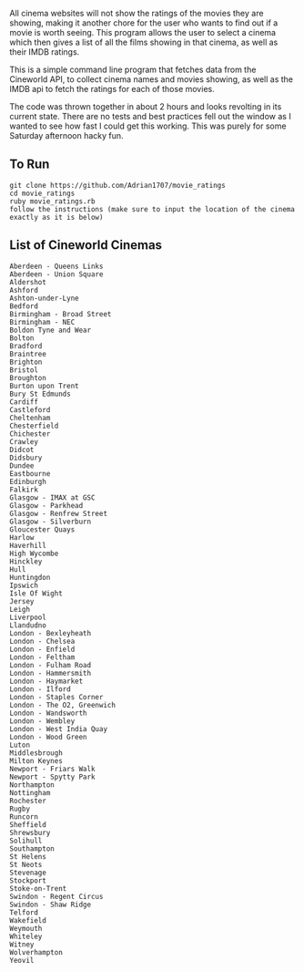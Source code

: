 All cinema websites will not show the ratings of the movies they are showing, making it another chore for the user who wants to find
out if a movie is worth seeing. This program allows the user to select a cinema which then gives a list of all the films
showing in that cinema, as well as their IMDB ratings.

This is a simple command line program that fetches data from the Cineworld API, to collect cinema names and movies showing, as well as the IMDB api to fetch the ratings for each of those movies.

The code was thrown together in about 2 hours and looks revolting in its current state. There are no tests and best practices fell out the window as I wanted to see how fast I could get this working. This was purely for some Saturday afternoon hacky fun.

## To Run

```
git clone https://github.com/Adrian1707/movie_ratings
cd movie_ratings
ruby movie_ratings.rb
follow the instructions (make sure to input the location of the cinema exactly as it is below)
```

## List of Cineworld Cinemas
```
Aberdeen - Queens Links
Aberdeen - Union Square
Aldershot
Ashford
Ashton-under-Lyne
Bedford
Birmingham - Broad Street
Birmingham - NEC
Boldon Tyne and Wear
Bolton
Bradford
Braintree
Brighton
Bristol
Broughton
Burton upon Trent
Bury St Edmunds
Cardiff
Castleford
Cheltenham
Chesterfield
Chichester
Crawley
Didcot
Didsbury
Dundee
Eastbourne
Edinburgh
Falkirk
Glasgow - IMAX at GSC
Glasgow - Parkhead
Glasgow - Renfrew Street
Glasgow - Silverburn
Gloucester Quays
Harlow
Haverhill
High Wycombe
Hinckley
Hull
Huntingdon
Ipswich
Isle Of Wight
Jersey
Leigh
Liverpool
Llandudno
London - Bexleyheath
London - Chelsea
London - Enfield
London - Feltham
London - Fulham Road
London - Hammersmith
London - Haymarket
London - Ilford
London - Staples Corner
London - The O2, Greenwich
London - Wandsworth
London - Wembley
London - West India Quay
London - Wood Green
Luton
Middlesbrough
Milton Keynes
Newport - Friars Walk
Newport - Spytty Park
Northampton
Nottingham
Rochester
Rugby
Runcorn
Sheffield
Shrewsbury
Solihull
Southampton
St Helens
St Neots
Stevenage
Stockport
Stoke-on-Trent
Swindon - Regent Circus
Swindon - Shaw Ridge
Telford
Wakefield
Weymouth
Whiteley
Witney
Wolverhampton
Yeovil
```
